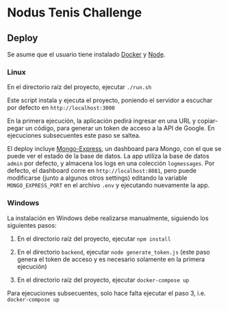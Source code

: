# Nodus Tenis Challenge

## Deploy

Se asume que el usuario tiene instalado [Docker](https://www.docker.com/) y [Node](https://nodejs.org/en/).

### Linux

En el directorio raíz del proyecto, ejecutar `./run.sh`

Este script instala y ejecuta el proyecto, poniendo el servidor a escuchar por defecto en `http://localhost:3000`

En la primera ejecución, la aplicación pedirá ingresar en una URL y copiar-pegar un código, para generar
un token de acceso a la API de Google. En ejecuciones subsecuentes este paso se saltea.

El deploy incluye [Mongo-Express](https://github.com/mongo-express/mongo-express), un dashboard para Mongo, con el que
se puede ver el estado de la base de datos. La app utiliza la base de datos `admin` por defecto, y almacena los
logs en una colección `logmessages`. Por defecto, el dashboard corre en `http://localhost:8081`, pero puede modificarse (junto a algunos otros settings) editando la variable `MONGO_EXPRESS_PORT` en el archivo `.env` y ejecutando nuevamente la app.

### Windows

La instalación en Windows debe realizarse manualmente, siguiendo los siguientes pasos:

1. En el directorio raíz del proyecto, ejecutar `npm install`

2. En el directorio `backend`, ejecutar `node generate_token.js` (este paso genera el token de acceso y es
necesario solamente en la primera ejecución)

3. En el directorio raíz del proyecto, ejecutar `docker-compose up`

Para ejecuciones subsecuentes, solo hace falta ejecutar el paso 3, i.e. `docker-compose up`